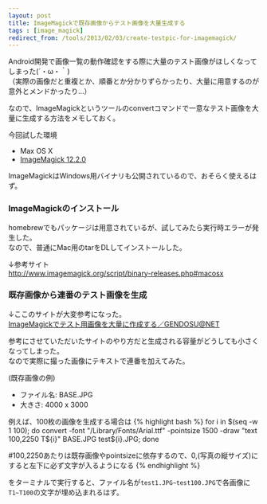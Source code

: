 ```yaml
---
layout: post
title: ImageMagickで既存画像からテスト画像を大量生成する
tags : [image_magick]
redirect_from: /tools/2013/02/03/create-testpic-for-imagemagick/
---
```


Android開発で画像一覧の動作確認をする際に大量のテスト画像がほしくなってしまった(´・ω・｀)  
（実際の画像だと重複とか、順番とか分かりずらかったり、大量に用意するのが意外とメンドかったり…）

なので、ImageMagickというツールのconvertコマンドで一意なテスト画像を大量に生成する方法をメモしておく。  


今回試した環境

* Max OS X
* [ImageMagick 12.2.0](http://www.imagemagick.org/download/binaries/ImageMagick-x86_64-apple-darwin12.2.0.tar.gz)

ImageMagickはWindows用バイナリも公開されているので、おそらく使えるはず。

### ImageMagickのインストール

homebrewでもパッケージは用意されているが、試してみたら実行時エラーが発生した。  
なので、普通にMac用のtarをDLしてインストールした。

↓参考サイト  
<http://www.imagemagick.org/script/binary-releases.php#macosx>

### 既存画像から連番のテスト画像を生成

↓ここのサイトが大変参考になった。  
[ImageMagickでテスト用画像を大量に作成する／GENDOSU@NET](http://gendosu.jp/archives/1108)

参考にさせていただいたサイトのやり方だと生成される容量がどうしても小さくなってしまった。  
なので実際に撮った画像にテキストで連番を加えてみた。

(既存画像の例)

* ファイル名: BASE.JPG
* 大きさ: 4000 x 3000

例えば、100枚の画像を生成する場合は
{% highlight bash %}
for i in $(seq -w 1 100); do convert -font "/Library/Fonts/Arial.ttf" -pointsize 1500 -draw "text 100,2250 T${i}" BASE.JPG test${i}.JPG; done

#100,2250あたりは既存画像やpointsizeに依存するので、0,(写真の縦サイズ)にすると左下に必ず文字が入るようになる
{% endhighlight %}

をターミナルで実行すると、ファイル名が`test1.JPG~test100.JPG`で各画像に`T1~T100`の文字が埋め込まれるはず。
